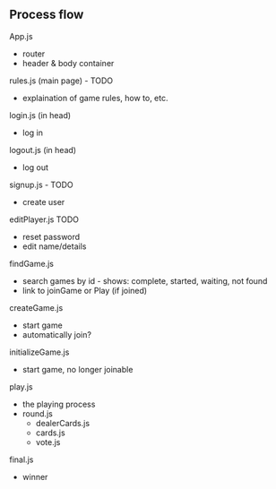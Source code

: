 ## Process flow

App.js
- router
- header & body container

rules.js (main page) - TODO
- explaination of game rules, how to, etc.

login.js (in head)
- log in

logout.js (in head)
- log out

signup.js - TODO
- create user

editPlayer.js TODO
- reset password
- edit name/details

findGame.js
- search games by id - shows: complete, started, waiting, not found
- link to joinGame or Play (if joined)

createGame.js 
- start game
- automatically join?

initializeGame.js
- start game, no longer joinable

play.js
- the playing process
- round.js
  - dealerCards.js
  - cards.js
  - vote.js

final.js
- winner

